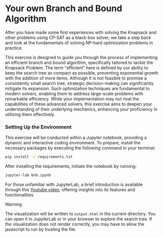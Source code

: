 # Your own Branch and Bound Algorithm

After you have made some first experiences with solving the Knapsack and other
problems using CP-SAT as a black-box solver, we take a step back and look at
the fundamentals of solving NP-hard optimization problems in practice.

This exercise is designed to guide you through the process of implementing an
efficient branch and bound algorithm, specifically tailored to tackle the
Knapsack Problem. The term "efficient" here is defined by our ability to keep
the search tree as compact as possible, preventing exponential growth with the
addition of more items. Although it is not feasible to promise a consistently
small search tree, strategic decision-making can significantly mitigate its
expansion. Such optimization techniques are fundamental to modern solvers,
enabling them to address large-scale problems with remarkable efficiency. While
your implementation may not rival the capabilities of these advanced solvers,
this exercise aims to deepen your understanding of their underlying mechanics,
enhancing your proficiency in utilizing them effectively.

### Setting Up the Environment

This exercise will be conducted within a Jupyter notebook, providing a dynamic
and interactive coding environment. To prepare, install the necessary packages
by executing the following command in your terminal:

```bash
pip install -r requirements.txt
```

After installing the requirements, initiate the notebook by running:

```bash
jupyter-lab bnb.ipynb
```

For those unfamiliar with JupyterLab, a brief introduction is available through
this [Youtube video](https://youtu.be/p01wt-WB84c?si=qwCeY-ffKXpbQRr1), offering
insights into its features and functionalities.

> [!WARNING]
>
> The visualization will be written to `output.html` in the current directory.
> You can open it in JupyterLab or in your browser to explore the search tree.
> If the visualization does not render correctly, you may have to allow the
> javascript to run by trusting the file.
